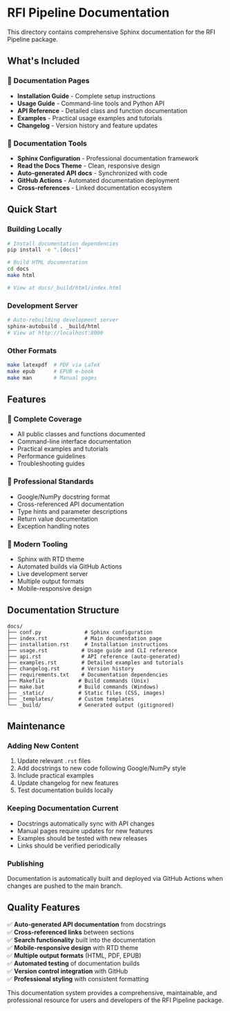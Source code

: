 # RFI Pipeline Documentation

This directory contains comprehensive Sphinx documentation for the RFI Pipeline package.

## What's Included

### 📖 Documentation Pages
- **Installation Guide** - Complete setup instructions
- **Usage Guide** - Command-line tools and Python API
- **API Reference** - Detailed class and function documentation
- **Examples** - Practical usage examples and tutorials
- **Changelog** - Version history and feature updates

### 🔧 Documentation Tools
- **Sphinx Configuration** - Professional documentation framework
- **Read the Docs Theme** - Clean, responsive design
- **Auto-generated API docs** - Synchronized with code
- **GitHub Actions** - Automated documentation deployment
- **Cross-references** - Linked documentation ecosystem

## Quick Start

### Building Locally
```bash
# Install documentation dependencies
pip install -e ".[docs]"

# Build HTML documentation
cd docs
make html

# View at docs/_build/html/index.html
```

### Development Server
```bash
# Auto-rebuilding development server
sphinx-autobuild . _build/html
# View at http://localhost:8000
```

### Other Formats
```bash
make latexpdf  # PDF via LaTeX
make epub      # EPUB e-book
make man       # Manual pages
```

## Features

### 🎯 Complete Coverage
- All public classes and functions documented
- Command-line interface documentation
- Practical examples and tutorials
- Performance guidelines
- Troubleshooting guides

### 🔗 Professional Standards
- Google/NumPy docstring format
- Cross-referenced API documentation
- Type hints and parameter descriptions
- Return value documentation
- Exception handling notes

### 🚀 Modern Tooling
- Sphinx with RTD theme
- Automated builds via GitHub Actions
- Live development server
- Multiple output formats
- Mobile-responsive design

## Documentation Structure

```
docs/
├── conf.py              # Sphinx configuration
├── index.rst            # Main documentation page
├── installation.rst     # Installation instructions
├── usage.rst           # Usage guide and CLI reference
├── api.rst             # API reference (auto-generated)
├── examples.rst        # Detailed examples and tutorials
├── changelog.rst       # Version history
├── requirements.txt    # Documentation dependencies
├── Makefile           # Build commands (Unix)
├── make.bat           # Build commands (Windows)
├── _static/           # Static files (CSS, images)
├── _templates/        # Custom templates
└── _build/            # Generated output (gitignored)
```

## Maintenance

### Adding New Content
1. Update relevant `.rst` files
2. Add docstrings to new code following Google/NumPy style
3. Include practical examples
4. Update changelog for new features
5. Test documentation builds locally

### Keeping Documentation Current
- Docstrings automatically sync with API changes
- Manual pages require updates for new features
- Examples should be tested with new releases
- Links should be verified periodically

### Publishing
Documentation is automatically built and deployed via GitHub Actions when changes are pushed to the main branch.

## Quality Features

✅ **Auto-generated API documentation** from docstrings  
✅ **Cross-referenced links** between sections  
✅ **Search functionality** built into the documentation  
✅ **Mobile-responsive design** with RTD theme  
✅ **Multiple output formats** (HTML, PDF, EPUB)  
✅ **Automated testing** of documentation builds  
✅ **Version control integration** with GitHub  
✅ **Professional styling** with consistent formatting  

This documentation system provides a comprehensive, maintainable, and professional resource for users and developers of the RFI Pipeline package.

